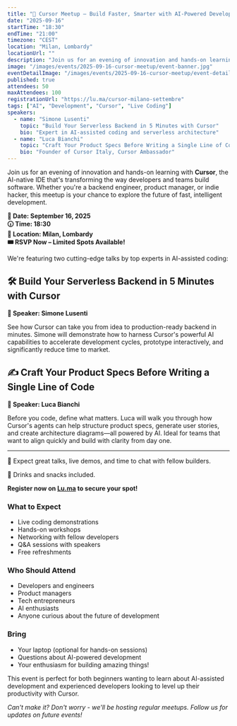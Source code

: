 ```yaml
---
title: "🚀 Cursor Meetup – Build Faster, Smarter with AI-Powered Development"
date: "2025-09-16"
startTime: "18:30"
endTime: "21:00"
timezone: "CEST"
location: "Milan, Lombardy"
locationUrl: ""
description: "Join us for an evening of innovation and hands-on learning with Cursor, the AI-native IDE that's transforming development."
image: "/images/events/2025-09-16-cursor-meetup/event-banner.jpg"
eventDetailImage: "/images/events/2025-09-16-cursor-meetup/event-detail-banner.jpg"
published: true
attendees: 50
maxAttendees: 100
registrationUrl: "https://lu.ma/cursor-milano-settembre"
tags: ["AI", "Development", "Cursor", "Live Coding"]
speakers:
  - name: "Simone Lusenti"
    topic: "Build Your Serverless Backend in 5 Minutes with Cursor"
    bio: "Expert in AI-assisted coding and serverless architecture"
  - name: "Luca Bianchi"
    topic: "Craft Your Product Specs Before Writing a Single Line of Code"
    bio: "Founder of Cursor Italy, Cursor Ambassador"
---
```


Join us for an evening of innovation and hands-on learning with **Cursor**, the AI-native IDE that's transforming the way developers and teams build software. Whether you're a backend engineer, product manager, or indie hacker, this meetup is your chance to explore the future of fast, intelligent development.

**📅 Date: September 16, 2025**  
**🕡 Time: 18:30**  
**📍 Location: Milan, Lombardy**  
**🎟️ RSVP Now – Limited Spots Available!**

We're featuring two cutting-edge talks by top experts in AI-assisted coding:

## 🛠️ Build Your Serverless Backend in 5 Minutes with Cursor

**👤 Speaker: Simone Lusenti**

See how Cursor can take you from idea to production-ready backend in minutes. Simone will demonstrate how to harness Cursor's powerful AI capabilities to accelerate development cycles, prototype interactively, and significantly reduce time to market.

## ✍️ Craft Your Product Specs Before Writing a Single Line of Code

**👤 Speaker: Luca Bianchi**

Before you code, define what matters. Luca will walk you through how Cursor's agents can help structure product specs, generate user stories, and create architecture diagrams—all powered by AI. Ideal for teams that want to align quickly and build with clarity from day one.

---

💬 Expect great talks, live demos, and time to chat with fellow builders.

🍕 Drinks and snacks included.

**Register now on [Lu.ma](https://lu.ma/cursor-milano-settembre) to secure your spot!**

### What to Expect

- Live coding demonstrations
- Hands-on workshops
- Networking with fellow developers
- Q&A sessions with speakers
- Free refreshments

### Who Should Attend

- Developers and engineers
- Product managers
- Tech entrepreneurs
- AI enthusiasts
- Anyone curious about the future of development

### Bring

- Your laptop (optional for hands-on sessions)
- Questions about AI-powered development
- Your enthusiasm for building amazing things!

This event is perfect for both beginners wanting to learn about AI-assisted development and experienced developers looking to level up their productivity with Cursor.

*Can't make it? Don't worry - we'll be hosting regular meetups. Follow us for updates on future events!*
